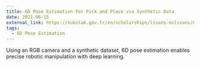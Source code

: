 ```yaml
---
title: 6D Pose Estimation For Pick and Place via Synthetic Data
date: 2021-06-15
external_link: https://tubitak.gov.tr/en/scholarships/lisans-onlisans/destek-programlari/2209-b-industry-oriented-research-project-support-programme-undergraduate-students
tags:
  - 6D Pose Estimation
---
```


Using an RGB camera and a synthetic dataset, 6D pose estimation enables precise robotic manipulation with deep learning.

<!--more-->
